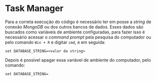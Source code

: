 # Task Manager

Para a correta execução do código é necessário ter em posse a *string* de conexão *MongoDB* ou dos outros bancos de dados. Esses dados são buscados como variáveis de ambiente configuradas, para fazer isso é necessário acessar o *command prompt* pela pesquisa do computador ou pelo comando `Win + R` e digitar `cmd`, e em seguida:

```
set DATABASE_STRING=<valor da string>
```

Depois é possível apagar essa variável de ambiente do computador, pelo comando:

```
set DATABASE_STRING=
```